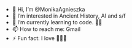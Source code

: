 - 👋 Hi, I’m @MonikaAgnieszka
- 👀 I’m interested in Ancient History, AI and s/f
- 🌱 I’m currently learning to code. 🤞🏻
- 📫 How to reach me: Gmail
- ⚡ Fun fact: I love 🦊🦊🦊
<!---
MonikaAgnieszka/MonikaAgnieszka is a ✨ special ✨ repository because its `README.md` (this file) appears on your GitHub profile.
You can click the Preview link to take a look at your changes.
--->
